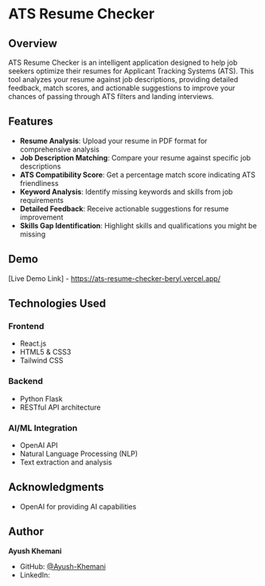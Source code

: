 # ATS Resume Checker

## Overview

ATS Resume Checker is an intelligent application designed to help job seekers optimize their resumes for Applicant Tracking Systems (ATS). This tool analyzes your resume against job descriptions, providing detailed feedback, match scores, and actionable suggestions to improve your chances of passing through ATS filters and landing interviews.

##  Features

- **Resume Analysis**: Upload your resume in PDF format for comprehensive analysis
- **Job Description Matching**: Compare your resume against specific job descriptions
- **ATS Compatibility Score**: Get a percentage match score indicating ATS friendliness
- **Keyword Analysis**: Identify missing keywords and skills from job requirements
- **Detailed Feedback**: Receive actionable suggestions for resume improvement
- **Skills Gap Identification**: Highlight skills and qualifications you might be missing

##  Demo

[Live Demo Link] - https://ats-resume-checker-beryl.vercel.app/

##  Technologies Used

### Frontend
- React.js
- HTML5 & CSS3
- Tailwind CSS

### Backend
- Python Flask
- RESTful API architecture

### AI/ML Integration
- OpenAI API
- Natural Language Processing (NLP)
- Text extraction and analysis


## Acknowledgments

- OpenAI for providing AI capabilities

##  Author

**Ayush Khemani**
- GitHub: [@Ayush-Khemani](https://github.com/Ayush-Khemani)
- LinkedIn: [](https://www.linkedin.com/in/ayushkumar5/)

